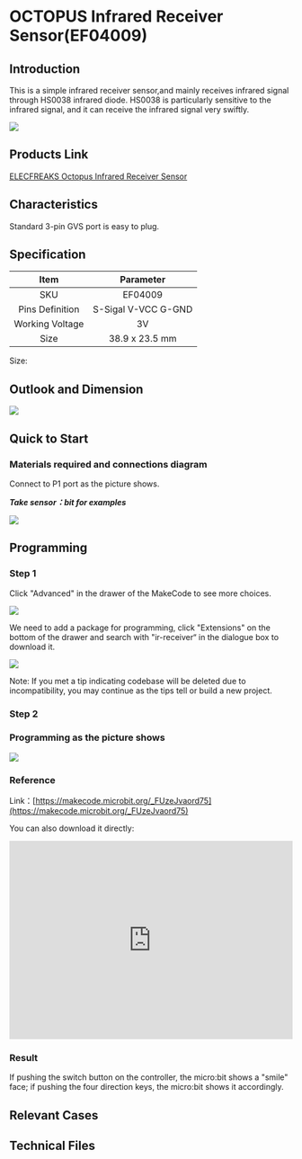 # OCTOPUS Infrared Receiver Sensor(EF04009)

## Introduction

This is a simple infrared receiver sensor,and mainly receives infrared signal through HS0038 infrared diode. HS0038 is particularly sensitive to the infrared signal, and it can receive the infrared signal very swiftly. 

![](./images/04009_01.png)

## Products Link

[ELECFREAKS Octopus Infrared Receiver Sensor](https://shop.elecfreaks.com/products/elecfreaks-octopus-infrared-receiver-sensor?_pos=1&_sid=2af060c82&_ss=r)

## Characteristics 

 Standard 3-pin GVS port is easy to plug. 
## Specification


Item | Parameter 
:-: | :-: 
SKU|EF04009
Pins Definition|S-Sigal V-VCC G-GND
Working Voltage|3V
Size|38.9 x 23.5 mm


Size:

## Outlook and Dimension



![](./images/04009_02.png)


## Quick to Start 


### Materials required and connections diagram 


 Connect to P1 port as the picture shows.

***Take sensor：bit for examples***



![](./images/04009_03.png)

## Programming


### Step 1
Click "Advanced" in the drawer of the MakeCode to see more choices.

![](./images/04009_04.png)

We need to add a package for programming, click "Extensions" on the bottom of the drawer and search with "ir-receiver“ in the dialogue box to download it. 

![](./images/04009_05.png)

Note: If you met a tip indicating codebase will be deleted due to incompatibility, you may continue as the tips tell or build a new project. 
### Step 2
### Programming as the picture shows

![](./images/04009_06.png)


### Reference
Link：[https://makecode.microbit.org/_FUzeJvaord75](https://makecode.microbit.org/_FUzeJvaord75)

You can also download it directly:

<div style="position:relative;height:0;padding-bottom:70%;overflow:hidden;"><iframe style="position:absolute;top:0;left:0;width:100%;height:100%;" src="https://makecode.microbit.org/#pub:_FUzeJvaord75" frameborder="0" sandbox="allow-popups allow-forms allow-scripts allow-same-origin"></iframe></div>  


### Result
 If pushing the switch button on the controller,  the micro:bit shows a "smile" face; if pushing the four direction keys, the micro:bit shows it accordingly.  
## Relevant Cases


## Technical Files

